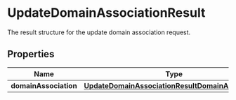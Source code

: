 

# UpdateDomainAssociationResult

 The result structure for the update domain association request. 

## Properties

| Name | Type | Description | Notes |
|------------ | ------------- | ------------- | -------------|
|**domainAssociation** | [**UpdateDomainAssociationResultDomainAssociation**](UpdateDomainAssociationResultDomainAssociation.md) |  |  |



